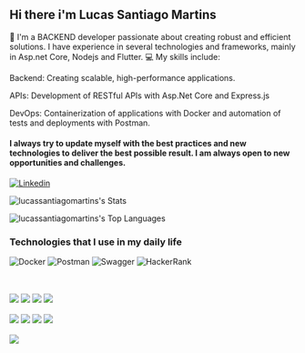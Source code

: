 ## Hi there i'm Lucas Santiago Martins

👋 I'm a BACKEND developer passionate about creating robust and efficient solutions. I have experience in several technologies and frameworks, mainly in Asp.net Core, Nodejs and Flutter. 💻 My skills include:

Backend: Creating scalable, high-performance applications.

APIs: Development of RESTful APIs with Asp.Net Core and Express.js

DevOps: Containerization of applications with Docker and automation of tests and deployments with Postman. 

#### I always try to update myself with the best practices and new technologies to deliver the best possible result. I am always open to new opportunities and challenges.

[![Linkedin](https://img.shields.io/badge/LinkedIn-0077B5?style=for-the-badge&logo=linkedin&logoColor=white )](https://www.linkedin.com/in/lucas-santiago-30423628b/)

![lucassantiagomartins's Stats](https://github-readme-stats.vercel.app/api?username=lucassantiagomartins&theme=dracula&show_icons=true&hide_border=true&count_private=true) 

![lucassantiagomartins's Top Languages](https://github-readme-stats.vercel.app/api/top-langs/?username=lucassantiagomartins&theme=dracula&show_icons=true&hide_border=true&layout=compact) 

### Technologies that I use in my daily life
![Docker](https://img.shields.io/badge/docker-%230db7ed.svg?style=for-the-badge&logo=docker&logoColor=white) ![Postman](https://img.shields.io/badge/Postman-FF6C37?style=for-the-badge&logo=postman&logoColor=white) ![Swagger](https://img.shields.io/badge/-Swagger-%23Clojure?style=for-the-badge&logo=swagger&logoColor=white) ![HackerRank](https://img.shields.io/badge/-Hackerrank-2EC866?style=for-the-badge&logo=HackerRank&logoColor=white) <div style="display:inline_block"><br/><br/> <img src="https://github.com/user-attachments/assets/149e1501-9812-49ba-a631-9be0df5d02ba"> <img src="https://img.shields.io/badge/node.js-6DA55F?style=for-the-badge&logo=node.js&logoColor=whitek"> <img src="https://img.shields.io/badge/Flutter-%2302569B.svg?style=for-the-badge&logo=Flutter&logoColor=whitek"> <img src="https://img.shields.io/badge/django-%23092E20.svg?style=for-the-badge&logo=django&logoColor=white"> <br> <br> <img src="https://img.shields.io/badge/MySQL-00000F?style=for-the-badge&logo=mysql&logoColor=white"> <img src="https://img.shields.io/badge/PostgreSQL-316192?style=for-the-badge&logo=postgresql&logoColor=white"> <img src="https://img.shields.io/badge/redis-%23DD0031.svg?&style=for-the-badge&logo=redis&logoColor=white"> <img src="https://img.shields.io/badge/rabbitmq-%23FF6600.svg?&style=for-the-badge&logo=rabbitmq&logoColor=white"> <br> <br> <img src="https://img.shields.io/badge/Linux-FCC624?style=for-the-badge&logo=linux&logoColor=black"> </div>
